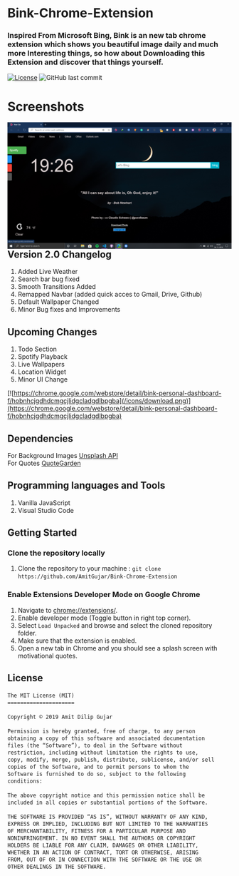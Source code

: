 # Bink-Chrome-Extension
### Inspired From Microsoft Bing, Bink is an new tab chrome extension which shows you beautiful image daily and much more Interesting things, so how about Downloading this Extension and discover that things yourself. 
[![License](https://img.shields.io/github/license/AmitGujar/Bink-Chrome-Extension)](LICENSE)
![GitHub last commit](https://img.shields.io/github/last-commit/AmitGujar/Bink-Chrome-Extension?style=plastic)

# Screenshots
<img src="screenshot/Screenshot (12).png"
     alt="Extension Screenshot"
     style="float: left; margin-right: 10px;" />

## Version 2.0 Changelog

1. Added Live Weather
2. Search bar bug fixed
3. Smooth Transitions Added
4. Remapped Navbar (added quick acces to Gmail, Drive, Github)
5. Default Wallpaper Changed
6. Minor Bug fixes and Improvements

## Upcoming Changes
1. Todo Section
2. Spotify Playback
3. Live Wallpapers
4. Location Widget
5. Minor UI Change

[![https://chrome.google.com/webstore/detail/bink-personal-dashboard-f/hobnhcjgdhdcmgcjlidgcladgdlbpgba](/icons/download.png)](https://chrome.google.com/webstore/detail/bink-personal-dashboard-f/hobnhcjgdhdcmgcjlidgcladgdlbpgba)

## Dependencies
For Background Images [Unsplash API](https://github.com/unsplash/unsplash-js)<br>
For Quotes [QuoteGarden](https://github.com/pprathameshmore/QuoteGarden)

## Programming languages and Tools
1. Vanilla JavaScript
2. Visual Studio Code

## Getting Started

### Clone the repository locally 
1. Clone the repository to your machine : `git clone https://github.com/AmitGujar/Bink-Chrome-Extension`

### Enable Extensions Developer Mode on Google Chrome
1. Navigate to [chrome://extensions/](chrome://extensions/).
2. Enable developer mode (Toggle button in right top corner).
3. Select `Load Unpacked` and browse and select the cloned repository folder.
4. Make sure that the extension is enabled.
5. Open a new tab in Chrome and you should see a splash screen with motivational quotes.

## License
```
The MIT License (MIT)
=====================

Copyright © 2019 Amit Dilip Gujar

Permission is hereby granted, free of charge, to any person
obtaining a copy of this software and associated documentation
files (the “Software”), to deal in the Software without
restriction, including without limitation the rights to use,
copy, modify, merge, publish, distribute, sublicense, and/or sell
copies of the Software, and to permit persons to whom the
Software is furnished to do so, subject to the following
conditions:

The above copyright notice and this permission notice shall be
included in all copies or substantial portions of the Software.

THE SOFTWARE IS PROVIDED “AS IS”, WITHOUT WARRANTY OF ANY KIND,
EXPRESS OR IMPLIED, INCLUDING BUT NOT LIMITED TO THE WARRANTIES
OF MERCHANTABILITY, FITNESS FOR A PARTICULAR PURPOSE AND
NONINFRINGEMENT. IN NO EVENT SHALL THE AUTHORS OR COPYRIGHT
HOLDERS BE LIABLE FOR ANY CLAIM, DAMAGES OR OTHER LIABILITY,
WHETHER IN AN ACTION OF CONTRACT, TORT OR OTHERWISE, ARISING
FROM, OUT OF OR IN CONNECTION WITH THE SOFTWARE OR THE USE OR
OTHER DEALINGS IN THE SOFTWARE.
```

